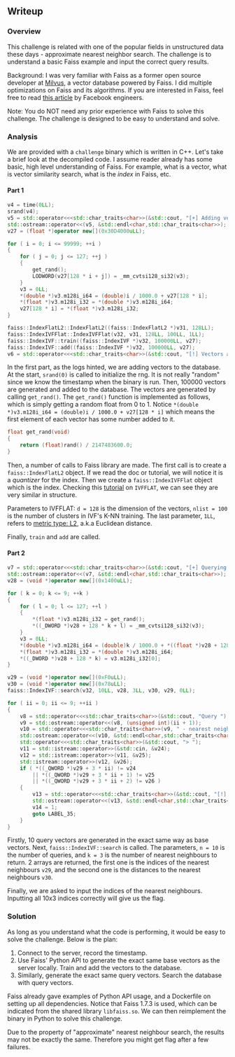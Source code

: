 ## Writeup

### Overview

This challenge is related with one of the popular fields in unstructured data these days - approximate nearest neighbor search. The challenge is to understand a basic Faiss example and input the correct query results.

Background: I was very familiar with Faiss as a former open source developer at [Milvus](https://milvus.io), a vector database powered by Faiss. I did multiple optimizations on Faiss and its algorithms. If you are interested in Faiss, feel free to read [this article](https://engineering.fb.com/2017/03/29/data-infrastructure/faiss-a-library-for-efficient-similarity-search/) by Facebook engineers.

Note: You do NOT need any prior experience with Faiss to solve this challenge. The challenge is designed to be easy to understand and solve.

### Analysis

We are provided with a `challenge` binary which is written in C++. Let's take a brief look at the decompiled code. I assume reader already has some basic, high level understanding of Faiss. For example, what is a vector, what is vector similarity search, what is the *index* in Faiss, etc.

#### Part 1

```cpp
v4 = time(0LL);
srand(v4);
v5 = std::operator<<<std::char_traits<char>>(&std::cout, "[+] Adding vectors to the database...");
std::ostream::operator<<(v5, &std::endl<char,std::char_traits<char>>);
v27 = (float *)operator new[](0x30D4000uLL);

for ( i = 0; i <= 99999; ++i )
{
    for ( j = 0; j <= 127; ++j )
    {
        get_rand();
        LODWORD(v27[128 * i + j]) = _mm_cvtsi128_si32(v3);
    }
    v3 = 0LL;
    *(double *)v3.m128i_i64 = (double)i / 1000.0 + v27[128 * i];
    *(float *)v3.m128i_i32 = *(double *)v3.m128i_i64;
    v27[128 * i] = *(float *)v3.m128i_i32;
}

faiss::IndexFlatL2::IndexFlatL2((faiss::IndexFlatL2 *)v31, 128LL);
faiss::IndexIVFFlat::IndexIVFFlat(v32, v31, 128LL, 100LL, 1LL);
faiss::IndexIVF::train((faiss::IndexIVF *)v32, 100000LL, v27);
faiss::IndexIVF::add((faiss::IndexIVF *)v32, 100000LL, v27);
v6 = std::operator<<<std::char_traits<char>>(&std::cout, "[!] Vectors added to the database.");
```

In the first part, as the logs hinted, we are adding vectors to the database. At the start, `srand(0)` is called to initialize the rng. It is not really "random" since we know the timestamp when the binary is run. Then, 100000 vectors are generated and added to the database. The vectors are generated by calling `get_rand()`. The `get_rand()` function is implemented as follows, which is simply getting a random float from 0 to 1. Notice `*(double *)v3.m128i_i64 = (double)i / 1000.0 + v27[128 * i]` which means the first element of each vector has some number added to it.

```cpp
float get_rand(void)
{
    return (float)rand() / 2147483600.0;
}
```

Then, a number of calls to Faiss library are made. The first call is to create a `faiss::IndexFlatL2` object. If we read the doc or tutorial, we will notice it is a *quantizer* for the index. Then we create a `faiss::IndexIVFFlat` object which is the index. Checking this [tutorial](https://github.com/facebookresearch/faiss/blob/0b74765cca3090c9b01336ee70233d18e7f5effc/tutorial/cpp/2-IVFFlat.cpp) on `IVFFLAT`, we can see they are very similar in structure. 

Parameters to IVFFLAT: `d = 128` is the dimension of the vectors, `nlist = 100` is the number of clusters in IVF's K-NN training. The last parameter, `1LL`, refers to [metric type: L2](https://github.com/facebookresearch/faiss/blob/0b74765cca3090c9b01336ee70233d18e7f5effc/faiss/MetricType.h#LL22C5-L22C5), a.k.a Euclidean distance.

Finally, `train` and `add` are called.

#### Part 2

```cpp
v7 = std::operator<<<std::char_traits<char>>(&std::cout, "[+] Querying...");
std::ostream::operator<<(v7, &std::endl<char,std::char_traits<char>>);
v28 = (void *)operator new[](0x1400uLL);

for ( k = 0; k <= 9; ++k )
{
    for ( l = 0; l <= 127; ++l )
    {
        *(float *)v3.m128i_i32 = get_rand();
        *((_DWORD *)v28 + 128 * k + l) = _mm_cvtsi128_si32(v3);
    }
    v3 = 0LL;
    *(double *)v3.m128i_i64 = (double)k / 1000.0 + *((float *)v28 + 128 * k);
    *(float *)v3.m128i_i32 = *(double *)v3.m128i_i64;
    *((_DWORD *)v28 + 128 * k) = v3.m128i_i32[0];
}

v29 = (void *)operator new[](0xF0uLL);
v30 = (void *)operator new[](0x78uLL);
faiss::IndexIVF::search(v32, 10LL, v28, 3LL, v30, v29, 0LL);

for ( ii = 0; ii <= 9; ++ii )
{
    v8 = std::operator<<<std::char_traits<char>>(&std::cout, "Query ");
    v9 = std::ostream::operator<<(v8, (unsigned int)(ii + 1));
    v10 = std::operator<<<std::char_traits<char>>(v9, " - nearest neighbour indices:");
    std::ostream::operator<<(v10, &std::endl<char,std::char_traits<char>>);
    std::operator<<<std::char_traits<char>>(&std::cout, "> ");
    v11 = std::istream::operator>>(&std::cin, &v24);
    v12 = std::istream::operator>>(v11, &v25);
    std::istream::operator>>(v12, &v26);
    if ( *((_QWORD *)v29 + 3 * ii) != v24
        || *((_QWORD *)v29 + 3 * ii + 1) != v25
        || *((_QWORD *)v29 + 3 * ii + 2) != v26 )
    {
        v13 = std::operator<<<std::char_traits<char>>(&std::cout, "[!] Wrong! Exiting...");
        std::ostream::operator<<(v13, &std::endl<char,std::char_traits<char>>);
        v14 = 1;
        goto LABEL_35;
    }
}
```

Firstly, 10 query vectors are generated in the exact same way as base vectors. Next, `faiss::IndexIVF::search` is called. The parameters, `n = 10` is the number of queries, and `k = 3` is the number of nearest neighbours to return. 2 arrays are returned, the first one is the indices of the nearest neighbours `v29`, and the second one is the distances to the nearest neighbours `v30`.

Finally, we are asked to input the indices of the nearest neighbours. Inputting all 10x3 indices correctly will give us the flag.

### Solution

As long as you understand what the code is performing, it would be easy to solve the challenge. Below is the plan:

1. Connect to the server, record the timestamp.
2. Use Faiss' Python API to generate the exact same base vectors as the server locally. Train and add the vectors to the database.
3. Similarly, generate the exact same query vectors. Search the database with query vectors.

Faiss already gave examples of Python API usage, and a Dockerfile on setting up all dependencies. Notice that Faiss 1.7.3 is used, which can be indicated from the shared library `libfaiss.so`. We can then reimplement the binary in Python to solve this challenge.

Due to the property of "approximate" nearest neighbour search, the results may not be exactly the same. Therefore you might get flag after a few failures.